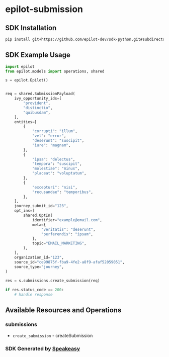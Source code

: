 # epilot-submission

<!-- Start SDK Installation -->
## SDK Installation

```bash
pip install git+https://github.com/epilot-dev/sdk-python.git#subdirectory=submission
```
<!-- End SDK Installation -->

## SDK Example Usage
<!-- Start SDK Example Usage -->
```python
import epilot
from epilot.models import operations, shared

s = epilot.Epilot()


req = shared.SubmissionPayload(
    ivy_opportunity_ids=[
        "provident",
        "distinctio",
        "quibusdam",
    ],
    entities=[
        {
            "corrupti": "illum",
            "vel": "error",
            "deserunt": "suscipit",
            "iure": "magnam",
        },
        {
            "ipsa": "delectus",
            "tempora": "suscipit",
            "molestiae": "minus",
            "placeat": "voluptatum",
        },
        {
            "excepturi": "nisi",
            "recusandae": "temporibus",
        },
    ],
    journey_submit_id="123",
    opt_ins=[
        shared.OptIn(
            identifier="example@email.com",
            meta={
                "veritatis": "deserunt",
                "perferendis": "ipsam",
            },
            topic="EMAIL_MARKETING",
        ),
    ],
    organization_id="123",
    source_id="ce99875f-fba9-4fe2-a8f9-afaf52059051",
    source_type="journey",
)
    
res = s.submissions.create_submission(req)

if res.status_code == 200:
    # handle response
```
<!-- End SDK Example Usage -->

<!-- Start SDK Available Operations -->
## Available Resources and Operations


### submissions

* `create_submission` - createSubmission
<!-- End SDK Available Operations -->

### SDK Generated by [Speakeasy](https://docs.speakeasyapi.dev/docs/using-speakeasy/client-sdks)
